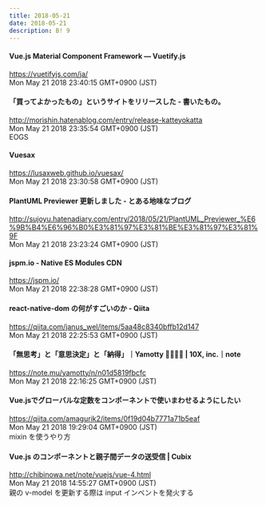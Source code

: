 ```yaml
---
title: 2018-05-21
date: 2018-05-21
description: B! 9
---
```


#### Vue.js Material Component Framework — Vuetify.js
https://vuetifyjs.com/ja/<br>
Mon May 21 2018 23:40:15 GMT+0900 (JST)<br>


#### 「買ってよかったもの」というサイトをリリースした - 書いたもの。
http://morishin.hatenablog.com/entry/release-katteyokatta<br>
Mon May 21 2018 23:35:54 GMT+0900 (JST)<br>
EOGS


#### Vuesax
https://lusaxweb.github.io/vuesax/<br>
Mon May 21 2018 23:30:58 GMT+0900 (JST)<br>


#### PlantUML Previewer 更新しました - とある地味なブログ
http://sujoyu.hatenadiary.com/entry/2018/05/21/PlantUML_Previewer_%E6%9B%B4%E6%96%B0%E3%81%97%E3%81%BE%E3%81%97%E3%81%9F<br>
Mon May 21 2018 23:23:24 GMT+0900 (JST)<br>


#### jspm.io - Native ES Modules CDN
https://jspm.io/<br>
Mon May 21 2018 22:38:28 GMT+0900 (JST)<br>


#### react-native-dom の何がすごいのか - Qiita
https://qiita.com/janus_wel/items/5aa48c8340bffb12d147<br>
Mon May 21 2018 22:25:53 GMT+0900 (JST)<br>


#### 「無思考」と「意思決定」と「納得」｜Yamotty 👨‍👩‍👦‍👦 | 10X, inc.｜note
https://note.mu/yamotty/n/n01d5819fbcfc<br>
Mon May 21 2018 22:16:25 GMT+0900 (JST)<br>


#### Vue.jsでグローバルな定数をコンポーネントで使いまわせるようにしたい
https://qiita.com/amagurik2/items/0f19d04b7771a71b5eaf<br>
Mon May 21 2018 19:29:04 GMT+0900 (JST)<br>
mixin を使うやり方


#### Vue.js のコンポーネントと親子間データの送受信 | Cubix
http://chibinowa.net/note/vuejs/vue-4.html<br>
Mon May 21 2018 14:55:27 GMT+0900 (JST)<br>
親の v-model を更新する際は input インベントを発火する


